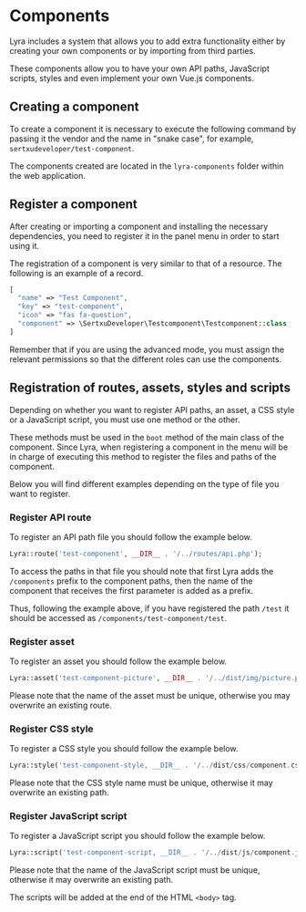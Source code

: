 # Components

Lyra includes a system that allows you to add extra functionality either by creating your own components or by importing from third parties.

These components allow you to have your own API paths, JavaScript scripts, styles and even implement your own Vue.js components.

## Creating a component

To create a component it is necessary to execute the following command by passing it the vendor and the name in "snake case", for example, `sertxudeveloper/test-component`.

The components created are located in the `lyra-components` folder within the web application.

## Register a component

After creating or importing a component and installing the necessary dependencies, you need to register it in the panel menu in order to start using it.

The registration of a component is very similar to that of a resource. The following is an example of a record.

``` php
[
  "name" => "Test Component",
  "key" => "test-component",
  "icon" => "fas fa-question",
  "component" => \SertxuDeveloper\Testcomponent\Testcomponent::class
]
```

Remember that if you are using the advanced mode, you must assign the relevant permissions so that the different roles can use the components.

## Registration of routes, assets, styles and scripts

Depending on whether you want to register API paths, an asset, a CSS style or a JavaScript script, you must use one method or the other.

These methods must be used in the `boot` method of the main class of the component. Since Lyra, when registering a component in the menu will be in charge of executing this method to register the files and paths of the component.

Below you will find different examples depending on the type of file you want to register.

### Register API route

To register an API path file you should follow the example below.

``` php
Lyra::route('test-component', __DIR__ . '/../routes/api.php');
```

To access the paths in that file you should note that first Lyra adds the `/components` prefix to the component paths, then the name of the component that receives the first parameter is added as a prefix.

Thus, following the example above, if you have registered the path `/test` it should be accessed as `/components/test-component/test`.

### Register asset

To register an asset you should follow the example below.

``` php
Lyra::asset('test-component-picture', __DIR__ . '/../dist/img/picture.png');
```

Please note that the name of the asset must be unique, otherwise you may overwrite an existing route.

### Register CSS style

To register a CSS style you should follow the example below.

``` php
Lyra::style('test-component-style, __DIR__ . '/../dist/css/component.css');
```

Please note that the CSS style name must be unique, otherwise it may overwrite an existing path.

### Register JavaScript script

To register a JavaScript script you should follow the example below.

``` php
Lyra::script('test-component-script, __DIR__ . '/../dist/js/component.js);
```

Please note that the name of the JavaScript script must be unique, otherwise it may overwrite an existing path.

The scripts will be added at the end of the HTML `<body>` tag.
